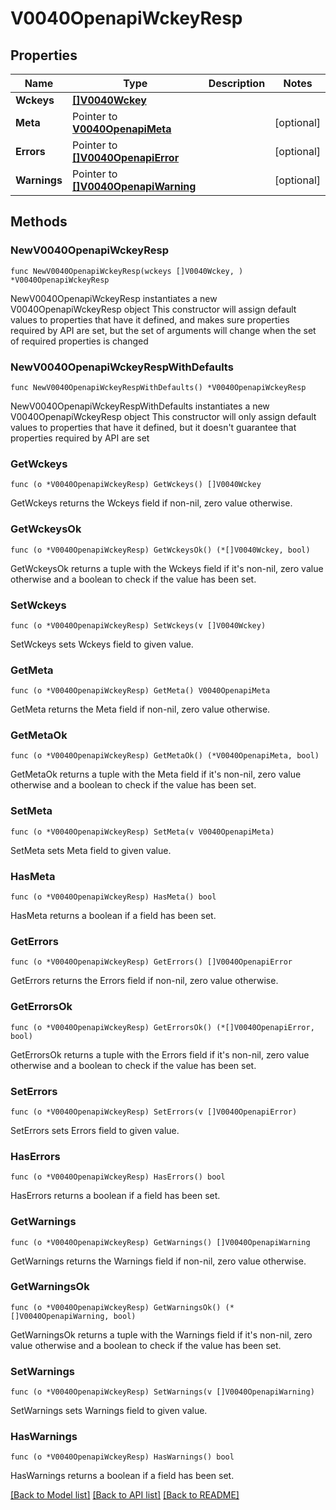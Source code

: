 # V0040OpenapiWckeyResp

## Properties

Name | Type | Description | Notes
------------ | ------------- | ------------- | -------------
**Wckeys** | [**[]V0040Wckey**](V0040Wckey.md) |  | 
**Meta** | Pointer to [**V0040OpenapiMeta**](V0040OpenapiMeta.md) |  | [optional] 
**Errors** | Pointer to [**[]V0040OpenapiError**](V0040OpenapiError.md) |  | [optional] 
**Warnings** | Pointer to [**[]V0040OpenapiWarning**](V0040OpenapiWarning.md) |  | [optional] 

## Methods

### NewV0040OpenapiWckeyResp

`func NewV0040OpenapiWckeyResp(wckeys []V0040Wckey, ) *V0040OpenapiWckeyResp`

NewV0040OpenapiWckeyResp instantiates a new V0040OpenapiWckeyResp object
This constructor will assign default values to properties that have it defined,
and makes sure properties required by API are set, but the set of arguments
will change when the set of required properties is changed

### NewV0040OpenapiWckeyRespWithDefaults

`func NewV0040OpenapiWckeyRespWithDefaults() *V0040OpenapiWckeyResp`

NewV0040OpenapiWckeyRespWithDefaults instantiates a new V0040OpenapiWckeyResp object
This constructor will only assign default values to properties that have it defined,
but it doesn't guarantee that properties required by API are set

### GetWckeys

`func (o *V0040OpenapiWckeyResp) GetWckeys() []V0040Wckey`

GetWckeys returns the Wckeys field if non-nil, zero value otherwise.

### GetWckeysOk

`func (o *V0040OpenapiWckeyResp) GetWckeysOk() (*[]V0040Wckey, bool)`

GetWckeysOk returns a tuple with the Wckeys field if it's non-nil, zero value otherwise
and a boolean to check if the value has been set.

### SetWckeys

`func (o *V0040OpenapiWckeyResp) SetWckeys(v []V0040Wckey)`

SetWckeys sets Wckeys field to given value.


### GetMeta

`func (o *V0040OpenapiWckeyResp) GetMeta() V0040OpenapiMeta`

GetMeta returns the Meta field if non-nil, zero value otherwise.

### GetMetaOk

`func (o *V0040OpenapiWckeyResp) GetMetaOk() (*V0040OpenapiMeta, bool)`

GetMetaOk returns a tuple with the Meta field if it's non-nil, zero value otherwise
and a boolean to check if the value has been set.

### SetMeta

`func (o *V0040OpenapiWckeyResp) SetMeta(v V0040OpenapiMeta)`

SetMeta sets Meta field to given value.

### HasMeta

`func (o *V0040OpenapiWckeyResp) HasMeta() bool`

HasMeta returns a boolean if a field has been set.

### GetErrors

`func (o *V0040OpenapiWckeyResp) GetErrors() []V0040OpenapiError`

GetErrors returns the Errors field if non-nil, zero value otherwise.

### GetErrorsOk

`func (o *V0040OpenapiWckeyResp) GetErrorsOk() (*[]V0040OpenapiError, bool)`

GetErrorsOk returns a tuple with the Errors field if it's non-nil, zero value otherwise
and a boolean to check if the value has been set.

### SetErrors

`func (o *V0040OpenapiWckeyResp) SetErrors(v []V0040OpenapiError)`

SetErrors sets Errors field to given value.

### HasErrors

`func (o *V0040OpenapiWckeyResp) HasErrors() bool`

HasErrors returns a boolean if a field has been set.

### GetWarnings

`func (o *V0040OpenapiWckeyResp) GetWarnings() []V0040OpenapiWarning`

GetWarnings returns the Warnings field if non-nil, zero value otherwise.

### GetWarningsOk

`func (o *V0040OpenapiWckeyResp) GetWarningsOk() (*[]V0040OpenapiWarning, bool)`

GetWarningsOk returns a tuple with the Warnings field if it's non-nil, zero value otherwise
and a boolean to check if the value has been set.

### SetWarnings

`func (o *V0040OpenapiWckeyResp) SetWarnings(v []V0040OpenapiWarning)`

SetWarnings sets Warnings field to given value.

### HasWarnings

`func (o *V0040OpenapiWckeyResp) HasWarnings() bool`

HasWarnings returns a boolean if a field has been set.


[[Back to Model list]](../README.md#documentation-for-models) [[Back to API list]](../README.md#documentation-for-api-endpoints) [[Back to README]](../README.md)



